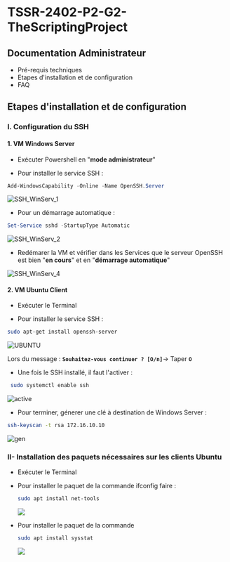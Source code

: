 # TSSR-2402-P2-G2-TheScriptingProject

## Documentation Administrateur

- Pré-requis techniques
- Etapes d'installation et de configuration
- FAQ


## Etapes d'installation et de configuration

### I. Configuration du SSH

#### 1. VM Windows Server
- Exécuter Powershell en "**mode administrateur**"

- Pour installer le service SSH :
```powershell
Add-WindowsCapability -Online -Name OpenSSH.Server
```
  
![SSH_WinServ_1](https://raw.githubusercontent.com/WildCodeSchool/TSSR-2402-P1-G1-SecurisationDeMotDePasse/main/Images/SSH%20WinServ/SSH_WinServ_1.jpg)



- Pour un démarrage automatique :

```powershell 
Set-Service sshd -StartupType Automatic
```

![SSH_WinServ_2](https://raw.githubusercontent.com/WildCodeSchool/TSSR-2402-P1-G1-SecurisationDeMotDePasse/main/Images/SSH%20WinServ/SSH_WinServ_2.jpg)



- Redémarer la VM et vérifier dans les Services que le serveur OpenSSH est bien "**en cours**" et en "**démarrage automatique**"

![SSH_WinServ_4](https://raw.githubusercontent.com/WildCodeSchool/TSSR-2402-P1-G1-SecurisationDeMotDePasse/main/Images/SSH%20WinServ/SSH_WinServ_4.jpg)




#### 2. VM Ubuntu Client

- Exécuter le Terminal

- Pour installer le service SSH :
```bash
sudo apt-get install openssh-server
```

![UBUNTU](https://raw.githubusercontent.com/WildCodeSchool/TSSR-2402-P1-G1-SecurisationDeMotDePasse/main/Images/Images%20Greg/install%20ssh%20Ubuntu%201.PNG)

Lors du message : **`Souhaitez-vous continuer ? [O/n]`**-> Taper **`O`**


- Une fois le SSH installé, il faut l'activer :
```bash
 sudo systemctl enable ssh
```

![active](https://raw.githubusercontent.com/WildCodeSchool/TSSR-2402-P1-G1-SecurisationDeMotDePasse/main/Images/Images%20Greg/activation%20ssh%20ubuntu.PNG)



- Pour terminer, génerer une clé à destination de Windows Server :  
```bash
ssh-keyscan -t rsa 172.16.10.10
```

![gen](https://raw.githubusercontent.com/WildCodeSchool/TSSR-2402-P1-G1-SecurisationDeMotDePasse/main/Images/Images%20Greg/generer%20cl%C3%A9%20ubuntu.PNG) 


### II- Installation des paquets nécessaires sur les clients Ubuntu 

- Exécuter le Terminal

- Pour installer le paquet de la commande ifconfig faire :
  ```bash
  sudo apt install net-tools
  ```

  ![](https://www.cjoint.com/doc/24_04/NDro5ObmV1n_IFconfig.png)

- Pour installer le paquet de la commande
  ```bash
  sudo apt install sysstat
  ```
  ![](https://www.cjoint.com/doc/24_04/NDrpmkMXM2n_Bash-proceseru.png)
  
